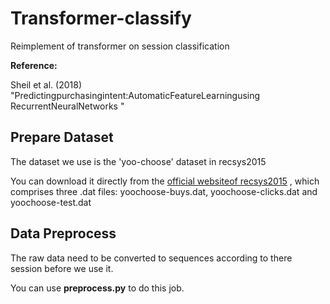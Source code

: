 # Transformer-classify
Reimplement of transformer on session classification

**Reference:**

Sheil et al. (2018) "Predictingpurchasingintent:AutomaticFeatureLearningusing RecurrentNeuralNetworks "

## Prepare Dataset
The dataset we use is the 'yoo-choose' dataset in recsys2015

You can download it directly from the [official websiteof recsys2015](https://2015.recsyschallenge.com/challenge.html) , which comprises three .dat files: yoochoose-buys.dat, yoochoose-clicks.dat and yoochoose-test.dat

## Data Preprocess
The raw data need to be converted to sequences according to there session before we use it.

You can use **preprocess.py** to do this job. 
